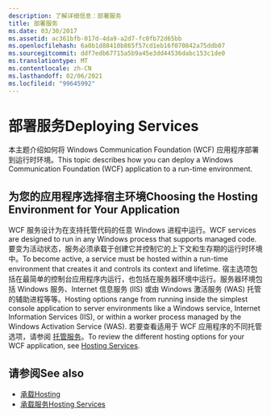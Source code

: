 ```yaml
---
description: 了解详细信息：部署服务
title: 部署服务
ms.date: 03/30/2017
ms.assetid: ac361bfb-017d-4da9-a2d7-fc0fb72d65bb
ms.openlocfilehash: 6a0b1d88410b865f57cd1eb16f070842a75ddb07
ms.sourcegitcommit: ddf7edb67715a5b9a45e3dd44536dabc153c1de0
ms.translationtype: MT
ms.contentlocale: zh-CN
ms.lasthandoff: 02/06/2021
ms.locfileid: "99645992"
---
```

# <a name="deploying-services"></a><span data-ttu-id="dca9f-103">部署服务</span><span class="sxs-lookup"><span data-stu-id="dca9f-103">Deploying Services</span></span>

<span data-ttu-id="dca9f-104">本主题介绍如何将 Windows Communication Foundation (WCF) 应用程序部署到运行时环境。</span><span class="sxs-lookup"><span data-stu-id="dca9f-104">This topic describes how you can deploy a Windows Communication Foundation (WCF) application to a run-time environment.</span></span>  
  
## <a name="choosing-the-hosting-environment-for-your-application"></a><span data-ttu-id="dca9f-105">为您的应用程序选择宿主环境</span><span class="sxs-lookup"><span data-stu-id="dca9f-105">Choosing the Hosting Environment for Your Application</span></span>  

 <span data-ttu-id="dca9f-106">WCF 服务设计为在支持托管代码的任意 Windows 进程中运行。</span><span class="sxs-lookup"><span data-stu-id="dca9f-106">WCF services are designed to run in any Windows process that supports managed code.</span></span> <span data-ttu-id="dca9f-107">要变为活动状态，服务必须承载于创建它并控制它的上下文和生存期的运行时环境中。</span><span class="sxs-lookup"><span data-stu-id="dca9f-107">To become active, a service must be hosted within a run-time environment that creates it and controls its context and lifetime.</span></span> <span data-ttu-id="dca9f-108">宿主选项包括在最简单的控制台应用程序内运行，也包括在服务器环境中运行。服务器环境包括 Windows 服务、Internet 信息服务 (IIS) 或由 Windows 激活服务 (WAS) 托管的辅助进程等等。</span><span class="sxs-lookup"><span data-stu-id="dca9f-108">Hosting options range from running inside the simplest console application to server environments like a Windows service, Internet Information Services (IIS), or within a worker process managed by the Windows Activation Service (WAS).</span></span> <span data-ttu-id="dca9f-109">若要查看适用于 WCF 应用程序的不同托管选项，请参阅 [托管服务](../hosting-services.md)。</span><span class="sxs-lookup"><span data-stu-id="dca9f-109">To review the different hosting options for your WCF application, see [Hosting Services](../hosting-services.md).</span></span>  
  
## <a name="see-also"></a><span data-ttu-id="dca9f-110">请参阅</span><span class="sxs-lookup"><span data-stu-id="dca9f-110">See also</span></span>

- [<span data-ttu-id="dca9f-111">承载</span><span class="sxs-lookup"><span data-stu-id="dca9f-111">Hosting</span></span>](../feature-details/hosting.md)
- [<span data-ttu-id="dca9f-112">承载服务</span><span class="sxs-lookup"><span data-stu-id="dca9f-112">Hosting Services</span></span>](../hosting-services.md)

